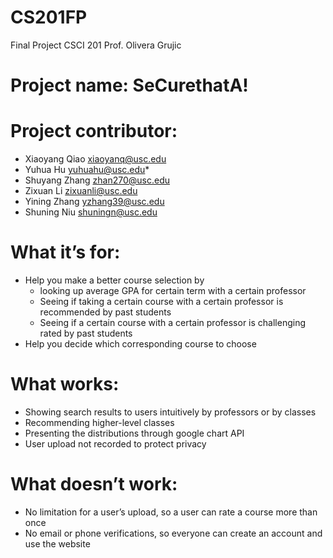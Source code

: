 # CS201FP
Final Project 
CSCI 201 
Prof. Olivera Grujic

# Project name: SeCurethatA!
# Project contributor: 
* Xiaoyang Qiao xiaoyanq@usc.edu
* Yuhua Hu  yuhuahu@usc.edu*
* Shuyang Zhang  zhan270@usc.edu
* Zixuan Li zixuanli@usc.edu
* Yining Zhang yzhang39@usc.edu 
* Shuning Niu shuningn@usc.edu

# What it’s for:
* Help you make a better course selection by 
  * looking up average GPA for certain term with a certain professor
  * Seeing if taking a certain course with a certain professor is recommended by past students
  * Seeing if a certain course with a certain professor is challenging rated by past students
* Help you decide which corresponding course to choose

# What works:
* Showing search results to users intuitively by professors or by classes
* Recommending higher-level classes
* Presenting the distributions through google chart API
* User upload not recorded to protect privacy

# What doesn’t work:
* No limitation for a user’s upload, so a user can rate a course more than once
* No email or phone verifications, so everyone can create an account and use the website

